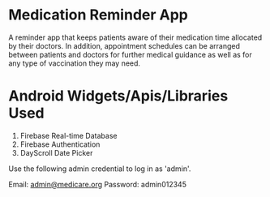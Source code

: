 Medication Reminder App
=======================

A reminder app that keeps patients aware of their medication time allocated by their doctors. In addition, appointment schedules can be arranged between patients and doctors for further medical guidance as well as for any type of vaccination they may need.

Android Widgets/Apis/Libraries Used
===================================

1) Firebase Real-time Database
2) Firebase Authentication
3) DayScroll Date Picker

Use the following admin credential to log in as 'admin'.

Email: admin@medicare.org
Password: admin012345
